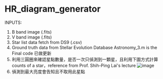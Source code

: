 # HR_diagram_generator
INPUTS:
1. B band image (.fits)
2. V band image (.fits)
3. Star list data fetch from DS9 (.csv)
4. Ground truth data from  Stellar Evolution Database
Astronomy_3.m is the Final code
已做更新
1.  利用三圓圈來確認星點數量，是否一次只偵測到一顆星，且利用下圖方式計算counts of a star，reference from Prof. Shih-Ping Lai's lecture
![image](https://user-images.githubusercontent.com/85045910/148628209-0cf3ca0c-f557-4fff-b37c-20a2f1023583.png)
2. 偵測到最大亮度會告知且不取用此星點

